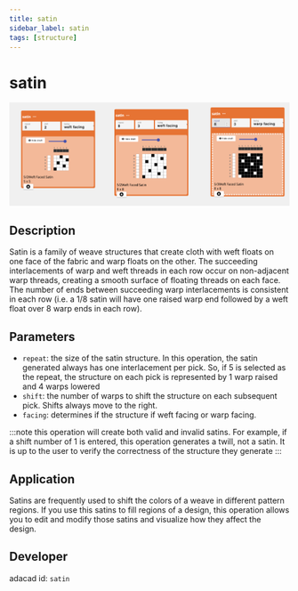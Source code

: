 ```yaml
---
title: satin
sidebar_label: satin
tags: [structure]
---
```

# satin
![file](./img/satin.png)

## Description
Satin is a family of weave structures that create cloth with weft floats on one face of the fabric and warp floats on the other. The succeeding interlacements of warp and weft threads in each row occur on non-adjacent warp threads, creating a smooth surface of floating threads on each face. The number of ends between succeeding warp interlacements is consistent in each row (i.e. a 1/8 satin will have one raised warp end followed by a weft float over 8 warp ends in each row).


## Parameters
- `repeat`: the size of the satin structure. In this operation, the satin generated always has one interlacement per pick. So, if 5 is selected as the repeat, the structure on each pick is represented by 1 warp raised and 4 warps lowered
- `shift`: the number of warps to shift the structure on each subsequent pick. Shifts always move to the right.  
- `facing`: determines if the structure if weft facing or warp facing. 

:::note
this operation will create both valid and invalid satins.  For example, if a shift number of 1 is entered, this operation generates a twill, not a satin. It is up to the user to verify the correctness of the structure they generate
:::

## Application
Satins are frequently used to shift the colors of a weave in different pattern regions. If you use this satins to fill regions of a design, this operation allows you to edit and modify those satins and visualize how they affect the design. 

## Developer
adacad id: `satin`
